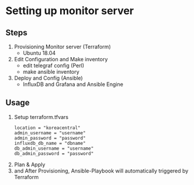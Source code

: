 # Setting up monitor server

## Steps
1. Provisioning Monitor server (Terraform)
    - Ubuntu 18.04
2. Edit Configuration and Make inventory
    - edit telegraf config (Perl)
    - make ansible inventory
2. Deploy and Config (Ansible)
    - InfluxDB and Grafana and Ansible Engine

## Usage
1. Setup terraform.tfvars
    ```
    location = "koreacentral"
    admin_username = "username"
    admin_password = "password"
    influxdb_db_name = "dbname"
    db_admin_username = "username"
    db_admin_password = "password"
    ```
2. Plan & Apply
3. and After Provisioning, Ansible-Playbook will automatically triggered by Terraform